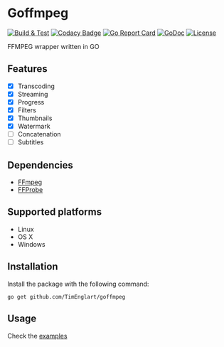 ﻿# Goffmpeg
[![Build & Test](https://github.com/TimEnglart/goffmpeg/actions/workflows/build_and_test.yml/badge.svg)](https://github.com/TimEnglart/goffmpeg/actions/workflows/build_and_test.yml)
[![Codacy Badge](https://api.codacy.com/project/badge/Grade/93e018e5008b4439acbb30d715b22e7f)](https://www.codacy.com/app/francisco.romero/goffmpeg?utm_source=github.com&amp;utm_medium=referral&amp;utm_content=TimEnglart/goffmpeg&amp;utm_campaign=Badge_Grade)
[![Go Report Card](https://goreportcard.com/badge/github.com/TimEnglart/goffmpeg)](https://goreportcard.com/report/github.com/TimEnglart/goffmpeg)
[![GoDoc](https://godoc.org/github.com/TimEnglart/goffmpeg?status.svg)](https://godoc.org/github.com/TimEnglart/goffmpeg)
[![License](https://img.shields.io/badge/License-MIT-blue.svg)](./LICENSE)

FFMPEG wrapper written in GO

## Features

- [x] Transcoding
- [x] Streaming
- [x] Progress
- [x] Filters
- [x] Thumbnails
- [x] Watermark
- [ ] Concatenation
- [ ] Subtitles

## Dependencies
- [FFmpeg](https://www.ffmpeg.org/)
- [FFProbe](https://www.ffmpeg.org/ffprobe.html)

## Supported platforms

 - Linux
 - OS X
 - Windows

## Installation
Install the package with the following command:
```shell
go get github.com/TimEnglart/goffmpeg
```

## Usage
Check the [examples](./examples)
